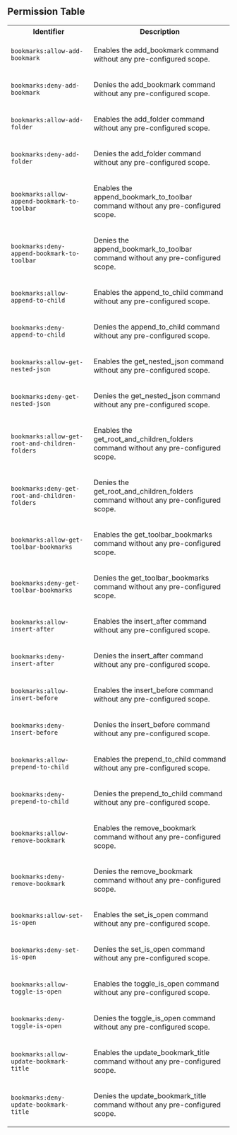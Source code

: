 
## Permission Table

<table>
<tr>
<th>Identifier</th>
<th>Description</th>
</tr>


<tr>
<td>

`bookmarks:allow-add-bookmark`

</td>
<td>

Enables the add_bookmark command without any pre-configured scope.

</td>
</tr>

<tr>
<td>

`bookmarks:deny-add-bookmark`

</td>
<td>

Denies the add_bookmark command without any pre-configured scope.

</td>
</tr>

<tr>
<td>

`bookmarks:allow-add-folder`

</td>
<td>

Enables the add_folder command without any pre-configured scope.

</td>
</tr>

<tr>
<td>

`bookmarks:deny-add-folder`

</td>
<td>

Denies the add_folder command without any pre-configured scope.

</td>
</tr>

<tr>
<td>

`bookmarks:allow-append-bookmark-to-toolbar`

</td>
<td>

Enables the append_bookmark_to_toolbar command without any pre-configured scope.

</td>
</tr>

<tr>
<td>

`bookmarks:deny-append-bookmark-to-toolbar`

</td>
<td>

Denies the append_bookmark_to_toolbar command without any pre-configured scope.

</td>
</tr>

<tr>
<td>

`bookmarks:allow-append-to-child`

</td>
<td>

Enables the append_to_child command without any pre-configured scope.

</td>
</tr>

<tr>
<td>

`bookmarks:deny-append-to-child`

</td>
<td>

Denies the append_to_child command without any pre-configured scope.

</td>
</tr>

<tr>
<td>

`bookmarks:allow-get-nested-json`

</td>
<td>

Enables the get_nested_json command without any pre-configured scope.

</td>
</tr>

<tr>
<td>

`bookmarks:deny-get-nested-json`

</td>
<td>

Denies the get_nested_json command without any pre-configured scope.

</td>
</tr>

<tr>
<td>

`bookmarks:allow-get-root-and-children-folders`

</td>
<td>

Enables the get_root_and_children_folders command without any pre-configured scope.

</td>
</tr>

<tr>
<td>

`bookmarks:deny-get-root-and-children-folders`

</td>
<td>

Denies the get_root_and_children_folders command without any pre-configured scope.

</td>
</tr>

<tr>
<td>

`bookmarks:allow-get-toolbar-bookmarks`

</td>
<td>

Enables the get_toolbar_bookmarks command without any pre-configured scope.

</td>
</tr>

<tr>
<td>

`bookmarks:deny-get-toolbar-bookmarks`

</td>
<td>

Denies the get_toolbar_bookmarks command without any pre-configured scope.

</td>
</tr>

<tr>
<td>

`bookmarks:allow-insert-after`

</td>
<td>

Enables the insert_after command without any pre-configured scope.

</td>
</tr>

<tr>
<td>

`bookmarks:deny-insert-after`

</td>
<td>

Denies the insert_after command without any pre-configured scope.

</td>
</tr>

<tr>
<td>

`bookmarks:allow-insert-before`

</td>
<td>

Enables the insert_before command without any pre-configured scope.

</td>
</tr>

<tr>
<td>

`bookmarks:deny-insert-before`

</td>
<td>

Denies the insert_before command without any pre-configured scope.

</td>
</tr>

<tr>
<td>

`bookmarks:allow-prepend-to-child`

</td>
<td>

Enables the prepend_to_child command without any pre-configured scope.

</td>
</tr>

<tr>
<td>

`bookmarks:deny-prepend-to-child`

</td>
<td>

Denies the prepend_to_child command without any pre-configured scope.

</td>
</tr>

<tr>
<td>

`bookmarks:allow-remove-bookmark`

</td>
<td>

Enables the remove_bookmark command without any pre-configured scope.

</td>
</tr>

<tr>
<td>

`bookmarks:deny-remove-bookmark`

</td>
<td>

Denies the remove_bookmark command without any pre-configured scope.

</td>
</tr>

<tr>
<td>

`bookmarks:allow-set-is-open`

</td>
<td>

Enables the set_is_open command without any pre-configured scope.

</td>
</tr>

<tr>
<td>

`bookmarks:deny-set-is-open`

</td>
<td>

Denies the set_is_open command without any pre-configured scope.

</td>
</tr>

<tr>
<td>

`bookmarks:allow-toggle-is-open`

</td>
<td>

Enables the toggle_is_open command without any pre-configured scope.

</td>
</tr>

<tr>
<td>

`bookmarks:deny-toggle-is-open`

</td>
<td>

Denies the toggle_is_open command without any pre-configured scope.

</td>
</tr>

<tr>
<td>

`bookmarks:allow-update-bookmark-title`

</td>
<td>

Enables the update_bookmark_title command without any pre-configured scope.

</td>
</tr>

<tr>
<td>

`bookmarks:deny-update-bookmark-title`

</td>
<td>

Denies the update_bookmark_title command without any pre-configured scope.

</td>
</tr>
</table>
